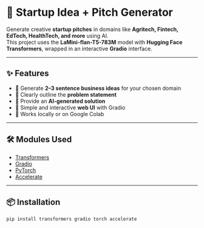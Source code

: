 # 🚀 Startup Idea + Pitch Generator

Generate creative **startup pitches** in domains like **Agritech, Fintech, EdTech, HealthTech, and more** using AI.  
This project uses the **LaMini-flan-T5-783M** model with **Hugging Face Transformers**, wrapped in an interactive **Gradio** interface.

---

## ✨ Features
- 🔹 Generate **2–3 sentence business ideas** for your chosen domain  
- 🔹 Clearly outline the **problem statement**  
- 🔹 Provide an **AI-generated solution**  
- 🔹 Simple and interactive **web UI** with Gradio  
- 🔹 Works locally or on Google Colab  

---

## 🛠️ Modules Used
- [Transformers](https://huggingface.co/transformers/)  
- [Gradio](https://gradio.app/)  
- [PyTorch](https://pytorch.org/)  
- [Accelerate](https://huggingface.co/docs/accelerate)  

---

## 📦 Installation

```bash
pip install transformers gradio torch accelerate
```
